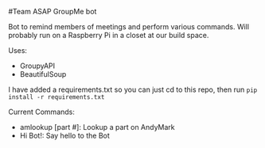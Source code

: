 #Team ASAP GroupMe bot

Bot to remind members of meetings and perform various commands. Will probably run on a Raspberry Pi in a closet at our build space.

Uses:
* GroupyAPI
* BeautifulSoup

I have added a requirements.txt so you can just cd to this repo, then run `pip install -r requirements.txt`

Current Commands:
* amlookup [part #]: Lookup a part on AndyMark
* Hi Bot!: Say hello to the Bot
